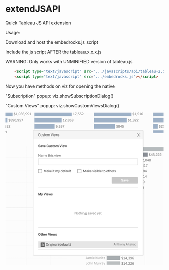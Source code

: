 # extendJSAPI
Quick Tableau JS API extension

Usage:

Download and host the embedrocks.js script

Include the js script AFTER the tableau.x.x.x.js

WARNING: Only works with UNMINIFIED version of tableau.js

```html
    <script type="text/javascript" src=".../javascripts/api/tableau-2.5.1.js"></script>
    <script type="text/javascript" src=".../embedrocks.js"></script>
```


Now you have methods on viz for opening the native 

"Subscription" popup:
viz.showSubscriptionDialog()

"Custom Views" popup:
viz.showCustomViewsDialog()

![ScreenShot](https://raw.githubusercontent.com/aalteirac/extendJSAPI/master/pic.png)
